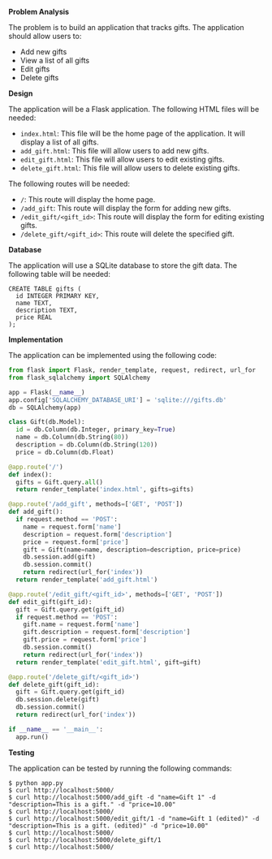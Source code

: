  **Problem Analysis**

The problem is to build an application that tracks gifts. The application should allow users to:

* Add new gifts
* View a list of all gifts
* Edit gifts
* Delete gifts

**Design**

The application will be a Flask application. The following HTML files will be needed:

* `index.html`: This file will be the home page of the application. It will display a list of all gifts.
* `add_gift.html`: This file will allow users to add new gifts.
* `edit_gift.html`: This file will allow users to edit existing gifts.
* `delete_gift.html`: This file will allow users to delete existing gifts.

The following routes will be needed:

* `/`: This route will display the home page.
* `/add_gift`: This route will display the form for adding new gifts.
* `/edit_gift/<gift_id>`: This route will display the form for editing existing gifts.
* `/delete_gift/<gift_id>`: This route will delete the specified gift.

**Database**

The application will use a SQLite database to store the gift data. The following table will be needed:

```
CREATE TABLE gifts (
  id INTEGER PRIMARY KEY,
  name TEXT,
  description TEXT,
  price REAL
);
```

**Implementation**

The application can be implemented using the following code:

```python
from flask import Flask, render_template, request, redirect, url_for
from flask_sqlalchemy import SQLAlchemy

app = Flask(__name__)
app.config['SQLALCHEMY_DATABASE_URI'] = 'sqlite:///gifts.db'
db = SQLAlchemy(app)

class Gift(db.Model):
  id = db.Column(db.Integer, primary_key=True)
  name = db.Column(db.String(80))
  description = db.Column(db.String(120))
  price = db.Column(db.Float)

@app.route('/')
def index():
  gifts = Gift.query.all()
  return render_template('index.html', gifts=gifts)

@app.route('/add_gift', methods=['GET', 'POST'])
def add_gift():
  if request.method == 'POST':
    name = request.form['name']
    description = request.form['description']
    price = request.form['price']
    gift = Gift(name=name, description=description, price=price)
    db.session.add(gift)
    db.session.commit()
    return redirect(url_for('index'))
  return render_template('add_gift.html')

@app.route('/edit_gift/<gift_id>', methods=['GET', 'POST'])
def edit_gift(gift_id):
  gift = Gift.query.get(gift_id)
  if request.method == 'POST':
    gift.name = request.form['name']
    gift.description = request.form['description']
    gift.price = request.form['price']
    db.session.commit()
    return redirect(url_for('index'))
  return render_template('edit_gift.html', gift=gift)

@app.route('/delete_gift/<gift_id>')
def delete_gift(gift_id):
  gift = Gift.query.get(gift_id)
  db.session.delete(gift)
  db.session.commit()
  return redirect(url_for('index'))

if __name__ == '__main__':
  app.run()
```

**Testing**

The application can be tested by running the following commands:

```
$ python app.py
$ curl http://localhost:5000/
$ curl http://localhost:5000/add_gift -d "name=Gift 1" -d "description=This is a gift." -d "price=10.00"
$ curl http://localhost:5000/
$ curl http://localhost:5000/edit_gift/1 -d "name=Gift 1 (edited)" -d "description=This is a gift. (edited)" -d "price=10.00"
$ curl http://localhost:5000/
$ curl http://localhost:5000/delete_gift/1
$ curl http://localhost:5000/
```